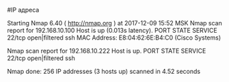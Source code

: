 #IP адреса <a name="99"></a>

Starting Nmap 6.40 ( http://nmap.org ) at 2017-12-09 15:52 MSK
Nmap scan report for 192.168.10.100
Host is up (0.013s latency).
PORT   STATE         SERVICE
22/tcp open|filtered ssh
MAC Address: E8:04:62:6E:B4:C0 (Cisco Systems)

Nmap scan report for 192.168.10.222
Host is up.
PORT   STATE         SERVICE
22/tcp open|filtered ssh

Nmap done: 256 IP addresses (3 hosts up) scanned in 4.52 seconds
